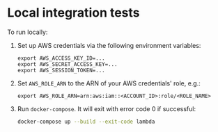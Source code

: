 # Local integration tests

To run locally:

1. Set up AWS credentials via the following environment variables:

    ```text
    export AWS_ACCESS_KEY_ID=...
    export AWS_SECRET_ACCESS_KEY=...
    export AWS_SESSION_TOKEN=...
    ```

1. Set `AWS_ROLE_ARN` to the ARN of your AWS credentials' role, e.g.:

    ```text
    export AWS_ROLE_ARN=arn:aws:iam::<ACCOUNT_ID>:role/<ROLE_NAME>
    ```

1. Run `docker-compose`. It will exit with error code 0 if successful:

    ```sh
    docker-compose up --build --exit-code lambda
    ```
